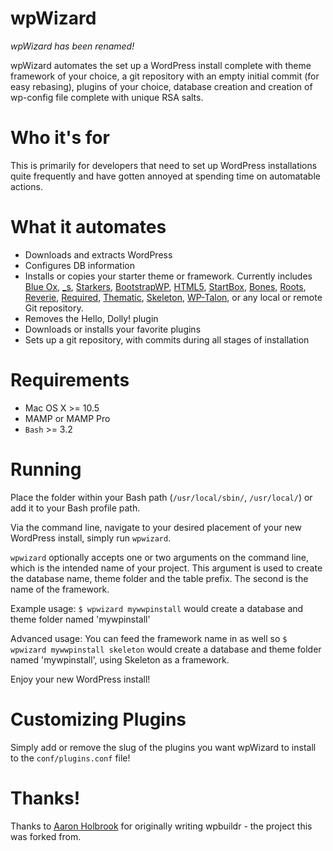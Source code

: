 wpWizard
=================

*wpWizard has been renamed!*

wpWizard automates the set up a WordPress install complete with theme framework of your choice, a git repository with an empty initial commit (for easy rebasing), plugins of your choice, database creation and creation of wp-config file complete with unique RSA salts.

Who it's for
============

This is primarily for developers that need to set up WordPress installations quite frequently and have gotten annoyed at spending time on automatable actions.


What it automates
============

* Downloads and extracts WordPress
* Configures DB information
* Installs or copies your starter theme or framework. Currently includes [Blue Ox](http://github.com/AaronHolbrook/Blue-Ox.git), [_s](http://github.com/Automattic/_s.git), [Starkers](http://github.com/viewportindustries/starkers.git), [BootstrapWP](http://github.com/rachelbaker/bootstrapwp-Twitter-Bootstrap-for-WordPress.git), [HTML5](http://github.com/murtaugh/HTML5-Reset-Wordpress-Theme.git), [StartBox](http://github.com/brichards/StartBox.git), [Bones](http://github.com/eddiemachado/bones.git), [Roots](http://github.com/retlehs/roots.git), [Reverie](http://github.com/milohuang/reverie.git), [Required](http://github.com/wearerequired/required-foundation.git), [Thematic](http://github.com/ThematicTheme/Thematic.git), [Skeleton](http://github.com/simplethemes/skeleton_wp.git), [WP-Talon](http@github.com:dustyf/wp-talon.git), or any local or remote Git repository.
* Removes the Hello, Dolly! plugin
* Downloads or installs your favorite plugins
* Sets up a git repository, with commits during all stages of installation


Requirements
===========

* Mac OS X >= 10.5
* MAMP or MAMP Pro
* `Bash` >= 3.2

Running
=======

Place the folder within your Bash path (`/usr/local/sbin/`, `/usr/local/`) or add it to your Bash profile path.

Via the command line, navigate to your desired placement of your new WordPress install, simply run `wpwizard`. 

`wpwizard` optionally accepts one or two arguments on the command line, which is the intended name of your project. This argument is used to create the database name, theme folder and the table prefix. The second is the name of the framework. 

Example usage: `$ wpwizard mywwpinstall` would create a database and theme folder named 'mywpinstall'

Advanced usage: You can feed the framework name in as well so `$ wpwizard mywwpinstall skeleton` would create a database and theme folder named 'mywpinstall', using Skeleton as a framework.

Enjoy your new WordPress install!

Customizing Plugins
===================

Simply add or remove the slug of the plugins you want wpWizard to install to the `conf/plugins.conf` file!

Thanks!
===================

Thanks to [Aaron Holbrook](http://a7web.com) for originally writing wpbuildr - the project this was forked from. 
